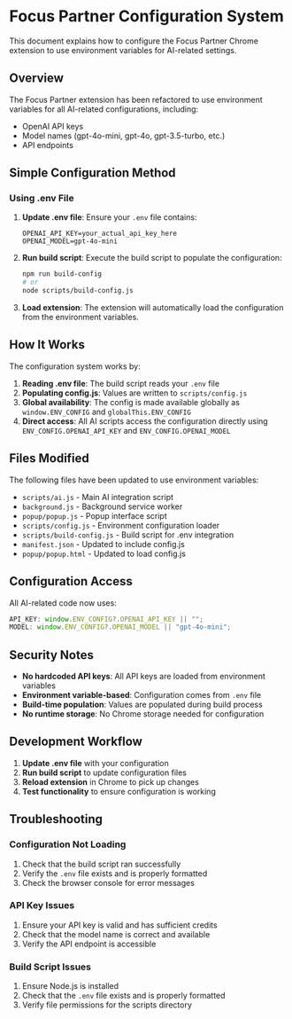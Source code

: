 # Focus Partner Configuration System

This document explains how to configure the Focus Partner Chrome extension to use environment variables for AI-related settings.

## Overview

The Focus Partner extension has been refactored to use environment variables for all AI-related configurations, including:

- OpenAI API keys
- Model names (gpt-4o-mini, gpt-4o, gpt-3.5-turbo, etc.)
- API endpoints

## Simple Configuration Method

### Using .env File

1. **Update .env file**: Ensure your `.env` file contains:

   ```
   OPENAI_API_KEY=your_actual_api_key_here
   OPENAI_MODEL=gpt-4o-mini
   ```

2. **Run build script**: Execute the build script to populate the configuration:

   ```bash
   npm run build-config
   # or
   node scripts/build-config.js
   ```

3. **Load extension**: The extension will automatically load the configuration from the environment variables.

## How It Works

The configuration system works by:

1. **Reading .env file**: The build script reads your `.env` file
2. **Populating config.js**: Values are written to `scripts/config.js`
3. **Global availability**: The config is made available globally as `window.ENV_CONFIG` and `globalThis.ENV_CONFIG`
4. **Direct access**: All AI scripts access the configuration directly using `ENV_CONFIG.OPENAI_API_KEY` and `ENV_CONFIG.OPENAI_MODEL`

## Files Modified

The following files have been updated to use environment variables:

- `scripts/ai.js` - Main AI integration script
- `background.js` - Background service worker
- `popup/popup.js` - Popup interface script
- `scripts/config.js` - Environment configuration loader
- `scripts/build-config.js` - Build script for .env integration
- `manifest.json` - Updated to include config.js
- `popup/popup.html` - Updated to load config.js

## Configuration Access

All AI-related code now uses:

```javascript
API_KEY: window.ENV_CONFIG?.OPENAI_API_KEY || "";
MODEL: window.ENV_CONFIG?.OPENAI_MODEL || "gpt-4o-mini";
```

## Security Notes

- **No hardcoded API keys**: All API keys are loaded from environment variables
- **Environment variable-based**: Configuration comes from `.env` file
- **Build-time population**: Values are populated during build process
- **No runtime storage**: No Chrome storage needed for configuration

## Development Workflow

1. **Update .env file** with your configuration
2. **Run build script** to update configuration files
3. **Reload extension** in Chrome to pick up changes
4. **Test functionality** to ensure configuration is working

## Troubleshooting

### Configuration Not Loading

1. Check that the build script ran successfully
2. Verify the `.env` file exists and is properly formatted
3. Check the browser console for error messages

### API Key Issues

1. Ensure your API key is valid and has sufficient credits
2. Check that the model name is correct and available
3. Verify the API endpoint is accessible

### Build Script Issues

1. Ensure Node.js is installed
2. Check that the `.env` file exists and is properly formatted
3. Verify file permissions for the scripts directory
